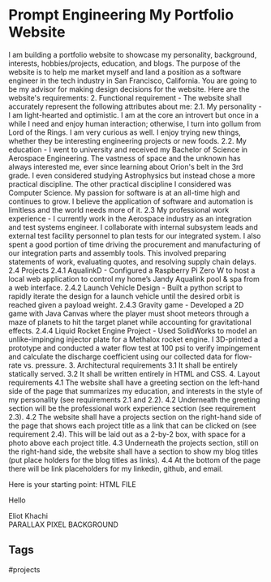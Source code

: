 # Prompt Engineering My Portfolio Website

I am building a portfolio website to showcase my personality, background, interests, hobbies/projects, education, and blogs. The purpose of the website is to help me market myself and land a position as a software engineer in the tech industry in San Francisco, California. You are going to be my advisor for making design decisions for the website. Here are the website's requirements:
2. Functional requirement - The website shall accurately represent the following attributes about me:
2.1. My personality - I am light-hearted and optimistic. I am at the core an introvert but once in a while I need and enjoy human interaction; otherwise, I turn into gollum from Lord of the Rings. I am very curious as well. I enjoy trying new things, whether they be interesting engineering projects or new foods.
2.2. My education - I went to university and received my Bachelor of Science in Aerospace Engineering. The vastness of space and the unknown has always interested me, ever since learning about Orion's belt in the 3rd grade. I even considered studying Astrophysics but instead chose a more practical discipline. The other practical discipline I considered was Computer Science. My passion for software is at an all-time high and continues to grow. I believe the application of software and automation is limitless and the world needs more of it.
2.3 My professional work experience - I currently work in the Aerospace industry as an integration and test systems engineer. I collaborate with internal subsystem leads and external test facility personnel to plan tests for our integrated system. I also spent a good portion of time driving the procurement and manufacturing of our integration parts and assembly tools. This involved preparing statements of work, evaluating quotes, and resolving supply chain delays.
2.4 Projects
2.4.1 AqualinkD - Configured a Raspberry Pi Zero W to host a local web application to control my home’s Jandy Aqualink pool & spa from a web interface.
2.4.2 Launch Vehicle Design - Built a python script to rapidly iterate the design for a launch vehicle until the desired orbit is reached given a payload weight.
2.4.3 Gravity game - Developed a 2D game with Java Canvas where the player must shoot meteors through a maze of planets to hit the target planet while accounting for gravitational effects.
2.4.4 Liquid Rocket Engine Project - Used SolidWorks to model an unlike-impinging injector plate for a Methalox rocket engine. I 3D-printed a prototype and conducted a water flow test at 100 psi to verify impingement and calculate the discharge coefficient using our collected data for flow-rate vs. pressure.
3. Architectural requirements
3.1 It shall be entirely statically served.
3.2 It shall be written entirely in HTML and CSS.
4. Layout requirements
4.1 The website shall have a greeting section on the left-hand side of the page that summarizes my education, and interests in the style of my personality (see requirements 2.1 and 2.2).
4.2 Underneath the greeting section will be the professional work experience section (see requirement 2.3).
4.2 The website shall have a projects section on the right-hand side of the page that shows each project title as a link that can be clicked on (see requirement 2.4). This will be laid out as a 2-by-2 box, with space for a photo above each project title.
4.3 Underneath the projects section, still on the right-hand side, the website shall have a section to show my blog titles (put place holders for the blog titles as links).
4.4 At the bottom of the page there will be link placeholders for my linkedin, github, and email.

Here is your starting point:
HTML FILE
<!DOCTYPE html>
<html lang="en">
<head>
<meta charset="UTF-8">
<meta name="viewport" content="width=device-width, initial-scale=1.0">
<meta http-equiv="X-UA-Compatible" content="ie=edge">
<title>Eliot Khachi</title>
<link href='https://fonts.googleapis.com/css?family=Lato:300,400,700' rel='stylesheet' type='text/css'>
<link rel="stylesheet" type="text/css" href="styles.css">
</head>
<body>
<section class="greeting">
<p>Hello</p>
</section>
<section class="wrapper">
<div id="stars"></div>
<div id="stars2"></div>
<div id="stars3"></div>
<div id="title">
<span>Eliot Khachi</span>
<br>
<span>PARALLAX PIXEL BACKGROUND</span>
</div>
</section>
</body>
</html>

## Tags
#projects

